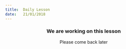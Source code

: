 ```yaml
---
title:  Daily Lesson
date:   21/01/2018
---
```


### <center>We are working on this lesson</center>
<center>Please come back later</center>